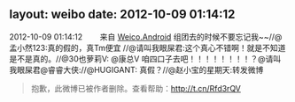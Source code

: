 layout: weibo
date: 2012-10-09 01:14:12
---
2012-10-09 01:14:12  &nbsp;&nbsp;&nbsp;&nbsp;&nbsp;&nbsp; 来自 <a href="http://app.weibo.com/t/feed/l4RWD" rel="nofollow">Weico.Android</a>
组团去的时候不要忘记我~~//@孟小然123:真的假的，真Tm便宜 //@请叫我眼屎君:这个真心不错啊！就是不知道是不是真的。//@30也萝莉V: @康总V 咱四口子去吧！！！！！！！！？@请叫我眼屎君@睿睿大侠://@HUGIGANT: 真假？//@赵小宝的星期天:转发微博
>  抱歉，此微博已被作者删除。查看帮助：http://t.cn/Rfd3rQV

